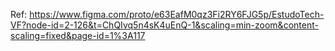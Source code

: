 Ref: https://www.figma.com/proto/e63EafM0qz3Fi2RY6FJG5p/EstudoTech-VF?node-id=2-126&t=ChQIvq5n4sK4uEnQ-1&scaling=min-zoom&content-scaling=fixed&page-id=1%3A117
